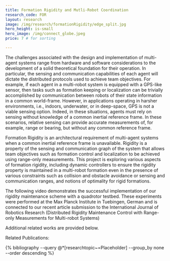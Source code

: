 ```yaml
---
title: Formation Rigidity and Mutli-Robot Coordination
research_code: FOR
layout: research
image: /img/research/formationRigidity/edge_split.jpg
hero_height: is-small
hero_image: /img/connect_globe.jpeg  
price: 7 # for sorting 

---
```


The challenges associated with the design and implementation of multi-agent systems range from hardware and software considerations to the development of a solid theoretical
foundation for their operation. In particular, the sensing and communication capabilities of each agent will dictate the distributed protocols used to achieve team objectives. For example, if each agent in a multi-robot system is equipped with a GPS-like sensor, then tasks such as formation keeping or localization can be trivially accomplished by communication between robots of their state information in a common world-frame. However, in applications operating in harsher environments, i.e., indoors, underwater, or in deep-space, GPS is not a viable sensing option. Indeed, in these situations, agents must rely on sensing without knowledge of a common inertial reference frame. In these scenarios, relative sensing can provide accurate measurements of, for example, range or
bearing, but without any common reference frame.

Formation Rigidity is an architectural requirement of multi-agent systems when a common inertial reference frame is unavailable.  Rigidity is a property of the sensing and communication graph of the system that allows team objectives such as formation control and localization to be achieved using range-only measurements.  This project is exploring various aspects of formation rigidity, including dynamic controllers to ensure the rigidity property is maintained in a multi-robot formation even in the presence of various constraints such as collision and obstacle avoidance or sensing and communication ranges, and notions of optimality for rigid formations.

The following video demonstrates the successful implementation of our rigidity maintenance scheme with a quadrotor testbed.  These experiments were performed at the Max Planck Institute in Tuebingen, German and is connected to our recent article submission to the International Journal of Robotics Research (Distributed Rigidity Maintenance Control with Range-only Measurements for Multi-robot Systems)

Additional related works are provided below.

<p class="title is-4">Related Publications:</p>
{% bibliography --query @*[researchtopic~=Placeholder] --group_by none --order descending %}
